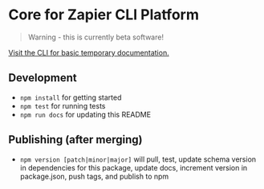 # Core for Zapier CLI Platform

> Warning - this is currently beta software!

[Visit the CLI for basic temporary documentation.](https://www.npmjs.com/package/zapier-platform-cli)

## Development

- `npm install` for getting started
- `npm test` for running tests
- `npm run docs` for updating this README

## Publishing (after merging)

- `npm version [patch|minor|major]` will pull, test, update schema version in dependencies for this package, update docs, increment version in package.json, push tags, and publish to npm
